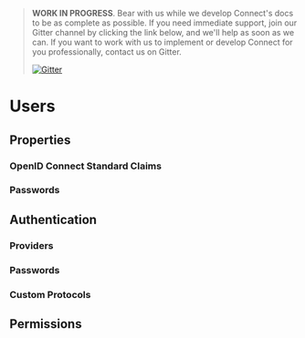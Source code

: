 > **WORK IN PROGRESS**. Bear with us while we develop Connect's docs to be as complete as possible. If you need immediate support, join our Gitter channel by clicking the link below, and we'll help as soon as we can. If you want to work with us to implement or develop Connect for you professionally, contact us on Gitter.
>
>[![Gitter](https://badges.gitter.im/anvilresearch/connect.svg)](https://gitter.im/anvilresearch/connect)

# Users

## Properties

### OpenID Connect Standard Claims

### Passwords

## Authentication

### Providers

### Passwords

### Custom Protocols

## Permissions
